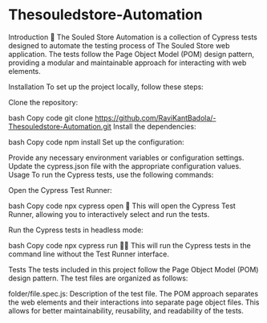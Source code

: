 # Thesouledstore-Automation
Introduction
🌟 The Souled Store Automation is a collection of Cypress tests designed to automate the testing process of The Souled Store web application. The tests follow the Page Object Model (POM) design pattern, providing a modular and maintainable approach for interacting with web elements.

Installation
To set up the project locally, follow these steps:

Clone the repository:

bash
Copy code
git clone https://github.com/RaviKantBadola/-Thesouledstore-Automation.git
Install the dependencies:

bash
Copy code
npm install
Set up the configuration:

Provide any necessary environment variables or configuration settings.
Update the cypress.json file with the appropriate configuration values.
Usage
To run the Cypress tests, use the following commands:

Open the Cypress Test Runner:

bash
Copy code
npx cypress open
🚀 This will open the Cypress Test Runner, allowing you to interactively select and run the tests.

Run the Cypress tests in headless mode:

bash
Copy code
npx cypress run
🏃‍♀️ This will run the Cypress tests in the command line without the Test Runner interface.

Tests
The tests included in this project follow the Page Object Model (POM) design pattern. The test files are organized as follows:

folder/file.spec.js: Description of the test file.
The POM approach separates the web elements and their interactions into separate page object files. This allows for better maintainability, reusability, and readability of the tests.
